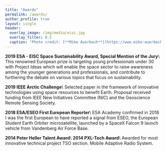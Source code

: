 ```yaml
---
title: "Awards"
permalink: /awards/
author_profile: true
layout: single
header:
  overlay_image: /img/media/eisc.jpg
  overlay_filter: 0.5
  caption: "Photo credit: [**Mike Auerbach**](https://www.mike-auerbach.com/)"
---
```



**2019 ESA - EISC Space Sustainability Award, Special Mention of the Jury**\\
This renowned European prize is targeting young professionals under 30 with Project Ideas which will enable the space sector to raise awareness among the younger generations and professionals, and contribute to furthering the debate on various topics that focus on sustainability.


**2019 IEEE Arctic Challenge**\\
Selected paper in the framework of innovative technologies using space resources to benefit Earth. Proposal received funding from IEEE New Initiatives Committee (NIC) and the Geoscience Remote Sensing Society.


**2018 ESA/ESEO First European Reporter**\\
ESA Academy confirmed in 2018 I was the first European to have reported a signal from ESEO, the European Student Earth Orbiter microsatellite, launched by a SpaceX Falcon 9 launch vehicle from Vandenberg Air Force Base.


**2014 Peter Heller Talent Award**\\
**2014 PXL-Tech Award**\\
Awarded for most innovative technical project TSO section. Mobile Adaptive Radio System.
